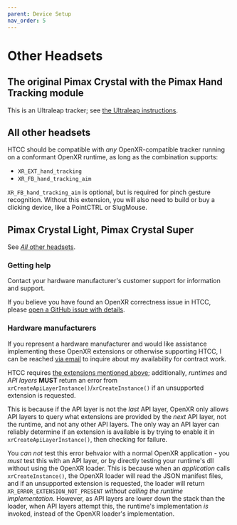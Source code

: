 ```yaml
---
parent: Device Setup
nav_order: 5
---
```


# Other Headsets

## The original Pimax Crystal with the Pimax Hand Tracking module

This is an Ultraleap tracker; see [the Ultraleap instructions](ultraleap/README.md).

## All other headsets

HTCC should be compatible with *any* OpenXR-compatible tracker running on a conformant OpenXR runtime, as long as the combination supports:

- `XR_EXT_hand_tracking`
- `XR_FB_hand_tracking_aim`

`XR_FB_hand_tracking_aim` is optional, but is required for pinch gesture recognition. Without this extension, you will
also need to build or buy a clicking device, like a PointCTRL or SlugMouse.

## Pimax Crystal Light, Pimax Crystal Super

See [*All* other headsets](#all-other-headsets).

### Getting help

Contact your hardware manufacturer's customer support for information and support.

If you believe you have found an OpenXR correctness issue in HTCC,
please [open a GitHub issue with details](https://github.com/fredemmott/HTCC/issues).


### Hardware manufacturers

If you represent a hardware manufacturer and would like assistance implementing these OpenXR extensions or otherwise
supporting HTCC, I can be reached [via email](mailto:htcc-commerical@fred.fredemmott.com) to inquire about my
availability for contract work.

HTCC requires [the extensions mentioned above](#all-other-headsets); additionally, *runtimes* and *API layers* **MUST** return an error from `xrCreateApiLayerInstance()`/`xrCreateInstance()` if an unsupported extension is requested.

This is because if the API layer is not the *last* API layer, OpenXR only allows API layers to query what extensions are provided by the *next* API layer, not the runtime, and not any other API layers. The only way an API layer can reliably determine if an extension is available is by trying to enable it in `xrCreateApiLayerInstance()`, then checking for failure.

You *can not* test this error behvaior with a normal OpenXR application - you *must* test this with an API layer, or by directly testing your runtime's dll without using the OpenXR loader. This is because when an *application* calls `xrCreateInstance()`, the OpenXR loader will read the JSON manifest files, and if an unsupported extension is requested, the loader will return `XR_ERROR_EXTENSION_NOT_PRESENT` *without calling the runtime implementation*. However, as API layers are lower down the stack than the loader, when API layers attempt this, the runtime's implementation *is* invoked, instead of the OpenXR loader's implementation.